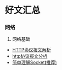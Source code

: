 # 好文汇总

### 网络

1. 网络基础

- [HTTP协议报文解析](https://blog.csdn.net/yutiab69/article/details/82869239)
- [http协议报文分析](https://blog.csdn.net/m0_38071468/article/details/80883030)
- [简单理解Socket(推荐)](https://www.cnblogs.com/sylone/p/5552415.html)
